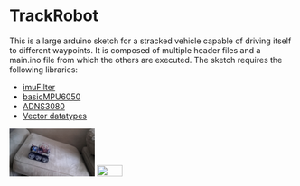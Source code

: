 # TrackRobot
This is a large arduino sketch for a stracked vehicle capable of driving itself to different waypoints. It is composed of multiple header files and a main.ino file from which the others are executed. The sketch requires the following libraries: 

- [imuFilter](https://github.com/RCmags/imuFilter)
- [basicMPU6050](https://github.com/RCmags/basicMPU6050)
- [ADNS3080](https://github.com/RCmags/ADNS3080)
- [Vector datatypes](https://github.com/RCmags/vector_datatype)

<img src = "/images/inclined_plane.gif" width = "30%" height = "30%"> <img src = "/images/zip_zag.gif" width = "30%" height = "30%">
